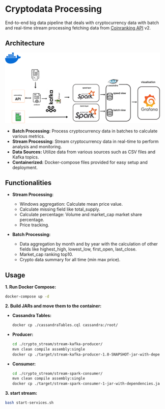# Cryptodata Processing

End-to-end big data pipeline that deals with cryptocurrency data with batch and real-time stream processing fetching data from [Coinranking API](https://developers.coinranking.com/api) v2.

## Architecture

![Architecture](/img/projet_bigdata_202232024.png)


- **Batch Processing:** Process cryptocurrency data in batches to calculate various metrics.
- **Stream Processing:** Stream cryptocurrency data in real-time to perform analysis and monitoring.
- **Data Sources:** Utilize data from various sources such as CSV files and Kafka topics.
- **Containerized:** Docker-compose files provided for easy setup and deployment.

## Functionalities

- **Stream Processing:**
  - Windows aggregation: Calculate mean price value.
  - Calculate missing field like total_supply.
  - Calculate percentage: Volume and market_cap market share percentage.
  - Price tracking.

- **Batch Processing:**
  - Data aggregation by month and by year with the calculation of other fields like highest_high, lowest_low, first_open, last_close.
  - Market_cap ranking top10.
  - Crypto data summary for all time (min max price).

## Usage

**1. Run Docker Compose:**

   ```bash
   docker-compose up -d
   ```
**2. Build JARs and move them to the container:**

 - **Cassandra Tables:**
   ```bash
   docker cp ./cassandraTables.cql cassandra:/root/
   ```
 - **Producer:**
   ```bash
   cd ./crypto_stream/stream-kafka-producer/
   mvn clean compile assembly:single
   docker cp ./target/stream-kafka-producer-1.0-SNAPSHOT-jar-with-dependencies.jar spark-master:/root/producer2.jar
   ```
 - **Consumer:**
   ```bash
   cd ./crypto_stream/stream-spark-consumer/
   mvn clean compile assembly:single
   docker cp ./target/stream-spark-consumer-1-jar-with-dependencies.jar spark-consumer-worker:/root/consumer2.jar
   ```
**3. start stream:**

   ```bash
   bash start-services.sh
   ```
